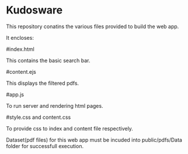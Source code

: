# Kudosware
This repository conatins the various files provided to build the web app.

It encloses:

#index.html

This contains the basic search bar.

#content.ejs

This displays the filtered pdfs.

#app.js

To run server and rendering html pages.

#style.css and content.css

To provide css to index and content file respectively.

Dataset(pdf files) for this web app must be incuded into public/pdfs/Data folder for successfull execution.
